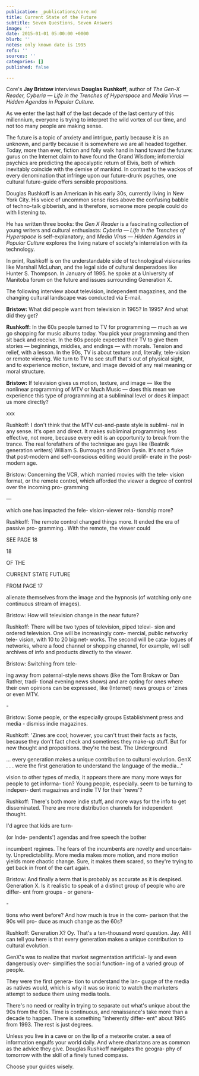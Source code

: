 ```yaml
---
publication: _publications/core.md
title: Current State of the Future
subtitle: Seven Questions, Seven Answers
image: ''
date: 2015-01-01 05:00:00 +0000
blurb: ''
notes: only known date is 1995
refs: ''
sources: ''
categories: []
published: false

---
```

Core's **Jay Bristow** interviews **Douglas Rushkoff**, author of _The Gen-X Reader, Cyberia — Life in the Trenches of Hyperspace_ and _Media Virus — Hidden Agendas in Popular Culture._

As we enter the last half of the last decade of the last century of this millennium, everyone is trying to interpret the wild vortex of our time, and not too many people are making sense.

The future is a topic of anxiety and intrigue, partly because it is an unknown, and partly because it is somewhere we are all headed together. Today, more than ever, fiction and folly walk hand in hand toward the future: gurus on the Internet claim to have found the Grand Wisdom; infomercial psychics are predicting the apocalyptic return of Elvis, both of which inevitably coincide with the demise of mankind. In contrast to the wackos of every denomination that infringe upon our future-drunk psyches, one cultural future-guide offers sensible propositions.

Douglas Rushkoff is an American in his early 30s, currently living in New York City. His voice of uncommon sense rises above the confusing babble of techno-talk gibberish, and is therefore, someone more people could do with listening to.

He has written three books: the _Gen X Reader_ is a fascinating collection of young writers and cultural enthusiasts: _Cyberia — Life in the Trenches of Hyperspace_ is self-explanatory; and _Media Virus — Hidden Agendas in Popular Culture_ explores the living nature of society's interrelation with its technology.

In print, Rushkoff is on the understandable side of technological visionaries like Marshall McLuhan, and the legal side of cultural desperadoes like Hunter S. Thompson. In January of 1995. he spoke at a University of Manitoba forum on the future and issues surrounding Generation X.

The following interview about television, independent magazines, and the changing cultural landscape was conducted via E-mail.

**Bristow:** What did people want from television in 1965? In 1995? And what did they get?

**Rushkoff:** In the 60s people turned to TV for programming — much as we go shopping for music albums today. You pick your programming and then sit back and receive. In the 60s people expected their TV to give them stories — beginnings, middles, and endings — with morals. Tension and relief, with a lesson. In the 90s, TV is about texture and, literally, tele-vision or remote viewing. We turn to TV to see stuff that's out of physical sight, and to experience motion, texture, and image devoid of any real meaning or moral structure.

**Bristow:** If television gives us motion, texture, and image — like the nonlinear programming of MTV or Much Music — does this mean we experience this type of programming at a subliminal level or does it impact us more directly?

xxx

Rushkoff: I don't think that the MTV cut-and-paste style is sublimi- nal in any sense. It's open and direct. It makes subliminal programming less effective, not more, because every edit is an opportunity to break from the trance. The real forefathers of the technique are guys like (Beatnik generation writers) William S. Burroughs and Brion Gysin. It's not a fluke that post-modern and self-conscious editing would prolif- erate in the post-modern age.

Bristow: Concerning the VCR, which married movies with the tele- vision format, or the remote control, which afforded the viewer a degree of control over the incoming pro- gramming

—

which one has impacted the fele- vision-viewer rela- tionship more?

Rushkoff: The remote control changed things more. It ended the era of passive pro- gramming.. With the remote, the viewer could

SEE PAGE 18

18

OF THE

CURRENT STATE FUTURE

FROM PAGE 17

alienate themselves from the image and the hypnosis (of watching only one continuous stream of images).

Bristow: How will television change in the near future?

Rushkoff: There will be two types of television, piped televi- sion and ordered television. One will be increasingly com- mercial, public networky tele- vision, with 10 to 20 big net- works. The second will be cata- logues of networks, where a food channel or shopping channel, for example, will sell archives of info and products directly to the viewer.

Bristow: Switching from tele-

ing away from paternal-style news shows (like the Tom Brokaw or Dan Rather, tradi- tional evening news shows) and are opting for ones where their own opinions can be expressed, like (Internet) news groups or 'zines or even MTV.

\-

Bristow: Some people, or the especially groups Establishment press and media - dismiss indie magazines.

Rushkoff: 'Zines are cool; however, you can't trust their facts as facts, because they don't fact check and sometimes they make-up stuff. But for new thought and propositions. they're the best. The Underground

... every generation makes a unique contribution to cultural evolution. GenX . . . were the first generation to understand the language of the media..."

vision to other types of media, it appears there are many more ways for people to get informa- tion? Young people, especially. seem to be turning to indepen- dent magazines and indie TV for their 'news'?

Rushkoff: There's both more indie stuff, and more ways for the info to get disseminated. There are more distribution channels for independent thought.

I'd agree that kids are turn-

(or Inde- pendents') agendas and free speech the bother

incumbent regimes. The fears of the incumbents are novelty and uncertain- ty. Unpredictability. More media makes more motion, and more motion yields more chaotic change. Sure, it makes them scared, so they're trying to get back in front of the cart again.

Bristow: And finally a term that is probably as accurate as it is despised. Generation X. Is it realistic to speak of a distinct group of people who are differ- ent from groups - or genera-

\-

tions who went before? And how much is true in the com- parison that the 90s will pro- duce as much change as the 60s?

Rushkoff: Generation X? Oy. That's a ten-thousand word question. Jay. All I can tell you here is that every generation makes a unique contribution to cultural evolution.

GenX's was to realize that market segmentation artificial- ly and even dangerously over- simplifies the social function- ing of a varied group of people.

They were the first genera- tion to understand the lan- guage of the media as natives would, which is why it was so ironic to watch the marketers attempt to seduce them using media tools.

There's no need or reality in trying to separate out what's unique about the 90s from the 60s. Time is continuous, and renaissance's take more than a decade to happen. There is something "inherently differ- ent" about 1995 from 1993. The rest is just degrees.

Unless you live in a cave or on the lip of a meteorite crater. a sea of information engulfs your world daily. And where charlatans are as common as the advice they give. Douglas Rushkoff navigates the geogra- phy of tomorrow with the skill of a finely tuned compass.

Choose your guides wisely.